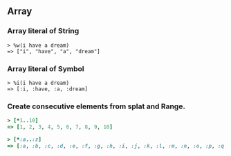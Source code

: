 ## Array

### Array literal of String

```
> %w(i have a dream)
=> ["i", "have", "a", "dream"]
```

### Array literal of Symbol

```
> %i(i have a dream)
=> [:i, :have, :a, :dream]
```

### Create consecutive elements from splat and Range.

```ruby
> [*1..10]
=> [1, 2, 3, 4, 5, 6, 7, 8, 9, 10]

> [*:a..:z]
=> [:a, :b, :c, :d, :e, :f, :g, :h, :i, :j, :k, :l, :m, :n, :o, :p, :q, :r, :s, :t, :u, :v, :w, :x, :y, :z]
```
